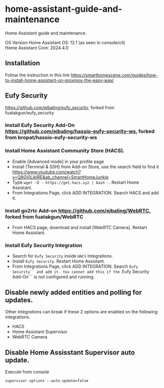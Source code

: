 # home-assistant-guide-and-maintenance
Home Assistant guide and maintenance.


OS Version Home Assistant OS: 12.1 (as seen in console/cli)  
Home Assistant Core: 2024.4.0

## Installation
Follow the instruction in this link https://smarthomescene.com/guides/how-to-install-home-assistant-on-proxmox-the-easy-way/

## Eufy Security
https://github.com/ejbaling/eufy_security, forked from fuatakgun/eufy_security
### Install Eufy Security Add-On https://github.com/ejbaling/hassio-eufy-security-ws, forked from bropat/hassio-eufy-security-ws
### Install Home Assistant Community Store (HACS). 
* Enable [Advanced mode] in your profile page
* Install [Terminal & SSH] from Add-on Store, use the search field to find it https://www.youtube.com/watch?v=Q8Gj0LiklRE&ab_channel=SmartHomeJunkie
* Type ```wget -O - https://get.hacs.xyz | bash -```. Restart Home Assistant.
* From Integrations Page, click ADD INTEGRATION. Search HACS and add it.
### Install go2rtc Add-on https://github.com/ejbaling/WebRTC, forked from fuatakgun/WebRTC
* From HACS page, download and install [WebRTC Camera]. Restart Home Assistant.
### Install Eufy Security Integration
* Search for ```Eufy Security``` inside ```HACS``` Integrations.
* Install ```Eufy Security```. Restart Home Assistant.
* From Integrations Page, click ADD INTEGRATION. Search ```Eufy Security`` and add it. You cannot add this if the ```Eufy Security Add-On``` is not configured and running.

## Disable newly added entities and polling for updates.
Other integrations can break if these 2 options are enabled on the following integrations.
* HACS
* Home Assistant Supervisor
* WebRTC Camera

## Disable Home Assisstant Supervisor auto update.
Execute from console
```
supervisor options --auto-update=false
```
